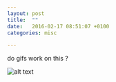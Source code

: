 ```yaml
---
layout: post
title:  ""
date:   2016-02-17 08:51:07 +0100
categories: misc

---
```


do gifs work on this
?

![alt text](https://media.giphy.com/media/C9AuY1VOvurxm/giphy.gif)
